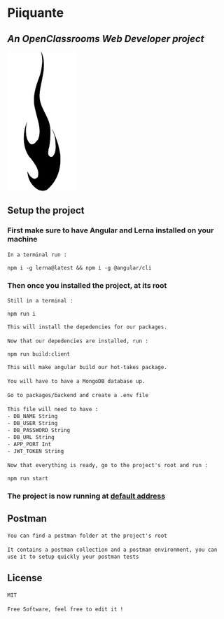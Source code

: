 # Piiquante

## _An OpenClassrooms Web Developer project_

![Piiquante's logo](https://github.com/Florok10/piiquante/blob/main/packages/frontend/src/assets/images/flame.png 'Awesome logo')

## Setup the project

### First make sure to have Angular and Lerna installed on your machine

    In a terminal run :

```console
npm i -g lerna@latest && npm i -g @angular/cli
```

### Then once you installed the project, at its **root**

    Still in a terminal :

```console
npm run i
```

    This will install the depedencies for our packages.

    Now that our depedencies are installed, run :

```console
npm run build:client
```

    This will make angular build our hot-takes package.

    You will have to have a MongoDB database up.

    Go to packages/backend and create a .env file

    This file will need to have :
    - DB_NAME String
    - DB_USER String
    - DB_PASSWORD String
    - DB_URL String
    - APP_PORT Int
    - JWT_TOKEN String

    Now that everything is ready, go to the project's root and run :

```console
npm run start
```

### The project is now running at [default address](http://localhost:4200)

## Postman

    You can find a postman folder at the project's root

    It contains a postman collection and a postman environment, you can use it to setup quickly your postman tests

## License

    MIT

    Free Software, feel free to edit it !
